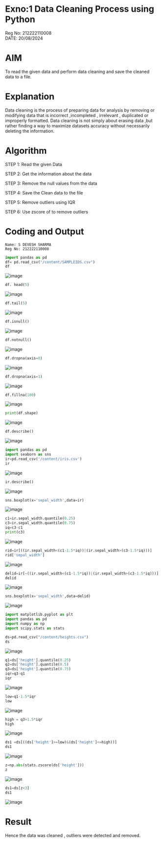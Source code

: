 # Exno:1 Data Cleaning Process using Python 

Reg No: 212222110008    
DATE: 20/08/2024

# AIM
To read the given data and perform data cleaning and save the cleaned data to a file.

# Explanation
Data cleaning is the process of preparing data for analysis by removing or modifying data that is incorrect ,incompleted , irrelevant , duplicated or improperly formatted. Data cleaning is not simply about erasing data ,but rather finding a way to maximize datasets accuracy without necessarily deleting the information.

# Algorithm
STEP 1: Read the given Data

STEP 2: Get the information about the data

STEP 3: Remove the null values from the data

STEP 4: Save the Clean data to the file

STEP 5: Remove outliers using IQR

STEP 6: Use zscore of to remove outliers

# Coding and Output
```
Name: S DEVESH SHARMA
Reg No: 212222110008
```
```py
import pandas as pd
df= pd.read_csv("/content/SAMPLEIDS.csv")
df
```
![image](https://github.com/user-attachments/assets/aa145d57-0ae8-498c-9729-a4bf072f39fe)

```py
df. head(5)
```
![image](https://github.com/user-attachments/assets/71bf4e43-c040-4451-80a4-eb4e8fb7fb1f)

```py
df.tail(5)
```
![image](https://github.com/user-attachments/assets/80d9f593-546e-41c9-9508-aa33c7ff93d4)

```py
df.isnull()
```
![image](https://github.com/user-attachments/assets/c4f51819-30a5-4f7f-9da1-a99dbd0e9cb2)

```py
df.notnull()
```
![image](https://github.com/user-attachments/assets/ec96c7af-6ebe-46c5-b73a-c10962b9214b)

```py
df.dropna(axis=0)
```
![image](https://github.com/user-attachments/assets/4fbe8ccc-9c99-462b-8cfd-6e02517e0748)

```py
df.dropna(axis=1)
```
![image](https://github.com/user-attachments/assets/7149c7e8-730b-41d8-a239-013beae0cff7)
```py
df.fillna(100)
```
![image](https://github.com/user-attachments/assets/567bf650-edf5-465e-9f1c-b666358fa58f)
```py
print(df.shape)
```
![image](https://github.com/user-attachments/assets/e144af6c-19e7-41ab-81bc-9729b48ec36a)
```py
df.describe()
```
![image](https://github.com/user-attachments/assets/69037935-9878-46e3-b556-a6d74c18d6f6)
```py
import pandas as pd
import seaborn as sns
ir=pd.read_csv('/content/iris.csv')
ir
```
![image](https://github.com/user-attachments/assets/2807150d-17ba-45b4-b92c-f922648cc5fa)

```py
ir.describe()
```
![image](https://github.com/user-attachments/assets/5579f7b7-2de8-4128-b3ff-7b2b67ac2355)

```py
sns.boxplot(x='sepal_width',data=ir)
```
![image](https://github.com/user-attachments/assets/e9e258fb-c9af-4a51-bea2-b277842781ee)

```py
c1=ir.sepal_width.quantile(0.25)
c3=ir.sepal_width.quantile(0.75)
iq=c3-c1
print(c3)
```
![image](https://github.com/user-attachments/assets/a8f650fd-af75-46a7-93ae-1445338de182)

```py
rid=ir[((ir.sepal_width<(c1-1.5*iq))|(ir.sepal_width>(c3-1.5*iq)))]
rid['sepal_width']
```
![image](https://github.com/user-attachments/assets/4e787a90-36cb-4993-b316-7a239cd2a4a7)

```py
delid=ir[~((ir.sepal_width<(c1-1.5*iq))|(ir.sepal_width>(c3-1.5*iq)))]
delid
```
![image](https://github.com/user-attachments/assets/dfaa9ac1-1989-47db-a0ca-8972f8e127d9)

```py
sns.boxplot(x='sepal_width',data=delid)
```
![image](https://github.com/user-attachments/assets/97d39152-f4f2-4bd9-a0b1-8abd5266465a)
```py
import matplotlib.pyplot as plt
import pandas as pd
import numpy as np
import scipy.stats as stats

ds=pd.read_csv("/content/heights.csv")
ds
```
![image](https://github.com/user-attachments/assets/d2d6abe7-6645-431f-869a-07b0dd9bd691)
```py
q1=ds['height'].quantile(0.25)
q2=ds['height'].quantile(0.5)
q3=ds['height'].quantile(0.75)
iqr=q3-q1
iqr
```
![image](https://github.com/user-attachments/assets/1bcb4a65-7b00-4ede-89cb-973e4d666ae9)

```py
low=q1-1.5*iqr
low
```
![image](https://github.com/user-attachments/assets/f010745c-9f1a-46ad-99a7-6265cf6259da)
```py
high = q3+1.5*iqr
high
```
![image](https://github.com/user-attachments/assets/77dae2ca-469e-48c0-b596-21a454236804)

```py
ds1 =ds[((ds['height']>=low)&(ds['height']<=high))]
ds1
```
![image](https://github.com/user-attachments/assets/4416e3be-8cd3-42fd-aa6c-f81b5737efae)

```py
z=np.abs(stats.zscore(ds['height']))
z
```
![image](https://github.com/user-attachments/assets/51ac9adf-db51-4cf4-a35b-2914416bf578)


```py
ds1=ds[z<3]
ds1
```
![image](https://github.com/user-attachments/assets/a84811f0-6d62-4c57-9f9a-e129e4e27149)


# Result
Hence the data was cleaned , outliers were detected and removed.

